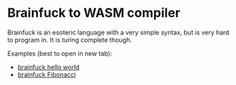 # Brainfuck to WASM compiler

Brainfuck is an esoteric language with a very simple syntax, but is
very hard to program in. It is turing complete though.

Examples (best to open in new tab):

* <a href="http://htmlpreview.github.io/?https://github.com/almarklein/pywasm/blob/master/brainfuck/brainfuck1.html" target="_blank">
  brainfuck hello world</a>
* <a href="http://htmlpreview.github.io/?https://github.com/almarklein/pywasm/blob/master/brainfuck/brainfuck2.html" target="_blank">
  brainfuck Fibonacci</a>
